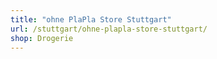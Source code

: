 ```yaml
---
title: "ohne PlaPla Store Stuttgart"
url: /stuttgart/ohne-plapla-store-stuttgart/
shop: Drogerie
---
```

